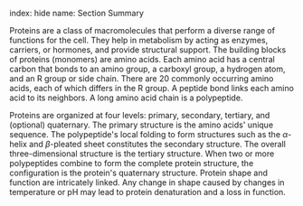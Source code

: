 index: hide
name: Section Summary

Proteins are a class of macromolecules that perform a diverse range of functions for the cell. They help in metabolism by acting as enzymes, carriers, or hormones, and provide structural support. The building blocks of proteins (monomers) are amino acids. Each amino acid has a central carbon that bonds to an amino group, a carboxyl group, a hydrogen atom, and an R group or side chain. There are 20 commonly occurring amino acids, each of which differs in the R group. A peptide bond links each amino acid to its neighbors. A long amino acid chain is a polypeptide.

Proteins are organized at four levels: primary, secondary, tertiary, and (optional) quaternary. The primary structure is the amino acids' unique sequence. The polypeptide's local folding to form structures such as the  *α*-helix and  *β*-pleated sheet constitutes the secondary structure. The overall three-dimensional structure is the tertiary structure. When two or more polypeptides combine to form the complete protein structure, the configuration is the protein's quaternary structure. Protein shape and function are intricately linked. Any change in shape caused by changes in temperature or pH may lead to protein denaturation and a loss in function.
